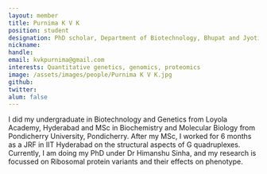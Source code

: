 ```yaml
---
layout: member
title: Purnima K V K
position: student
designation: PhD scholar, Department of Biotechnology, Bhupat and Jyoti Mehta School of Biosciences 
nickname: 
handle: 
email: kvkpurnima@gmail.com
interests: Quantitative genetics, genomics, proteomics
image: /assets/images/people/Purnima K V K.jpg
github: 
twitter: 
alum: false
---
```


I did my undergraduate in Biotechnology and Genetics from Loyola Academy, Hyderabad and MSc in Biochemistry and Molecular Biology from Pondicherry University, Pondicherry. After my MSc, I worked for 6 months as a JRF in IIT Hyderabad on the structural aspects of G quadruplexes. Currently, I am doing my PhD under Dr Himanshu Sinha, and my research is focussed on Ribosomal protein variants and their effects on phenotype.
